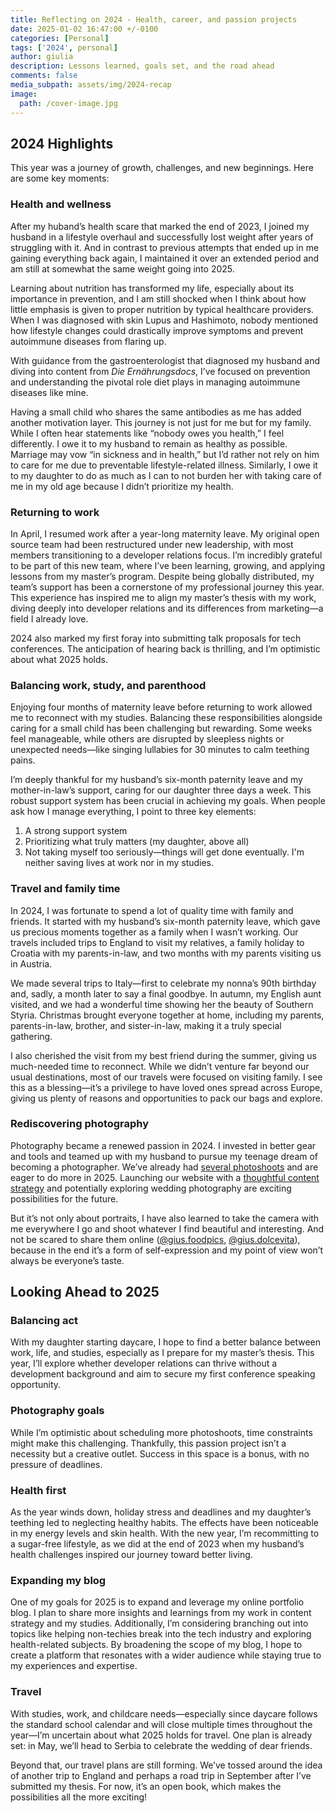 ```yaml
---
title: Reflecting on 2024 - Health, career, and passion projects
date: 2025-01-02 16:47:00 +/-0100
categories: [Personal]
tags: ['2024', personal]     
author: giulia
description: Lessons learned, goals set, and the road ahead
comments: false
media_subpath: assets/img/2024-recap
image:
  path: /cover-image.jpg
---
```


## 2024 Highlights

This year was a journey of growth, challenges, and new beginnings. Here are some key moments:

### Health and wellness

After my huband’s health scare that marked the end of 2023, I joined my husband in a lifestyle overhaul and successfully lost weight after years of struggling with it. And in contrast to previous attempts that ended up in me gaining everything back again, I maintained it over an extended period and am still at somewhat the same weight going into 2025\. 

Learning about nutrition has transformed my life, especially about its importance in prevention, and I am still shocked when I think about how little emphasis is given to proper nutrition by typical healthcare providers. When I was diagnosed with skin Lupus and Hashimoto, nobody mentioned how lifestyle changes could drastically improve symptoms and prevent autoimmune diseases from flaring up. 

With guidance from the gastroenterologist that diagnosed my husband and diving into content from *Die Ernährungsdocs*, I’ve focused on prevention and understanding the pivotal role diet plays in managing autoimmune diseases like mine.

Having a small child who shares the same antibodies as me has added another motivation layer. This journey is not just for me but for my family. While I often hear statements like “nobody owes you health,” I feel differently. I owe it to my husband to remain as healthy as possible. Marriage may vow “in sickness and in health,” but I’d rather not rely on him to care for me due to preventable lifestyle-related illness. Similarly, I owe it to my daughter to do as much as I can to not burden her with taking care of me in my old age because I didn’t prioritize my health.

### Returning to work

In April, I resumed work after a year-long maternity leave. My original open source team had been restructured under new leadership, with most members transitioning to a developer relations focus. I’m incredibly grateful to be part of this new team, where I’ve been learning, growing, and applying lessons from my master’s program. Despite being globally distributed, my team’s support has been a cornerstone of my professional journey this year. This experience has inspired me to align my master’s thesis with my work, diving deeply into developer relations and its differences from marketing—a field I already love.

2024 also marked my first foray into submitting talk proposals for tech conferences. The anticipation of hearing back is thrilling, and I’m optimistic about what 2025 holds. 

### Balancing work, study, and parenthood

Enjoying four months of maternity leave before returning to work allowed me to reconnect with my studies. Balancing these responsibilities alongside caring for a small child has been challenging but rewarding. Some weeks feel manageable, while others are disrupted by sleepless nights or unexpected needs—like singing lullabies for 30 minutes to calm teething pains.

I’m deeply thankful for my husband’s six-month paternity leave and my mother-in-law’s support, caring for our daughter three days a week. This robust support system has been crucial in achieving my goals. When people ask how I manage everything, I point to three key elements:

1. A strong support system  
2. Prioritizing what truly matters (my daughter, above all)  
3. Not taking myself too seriously—things will get done eventually. I'm neither saving lives at work nor in my studies.

### Travel and family time

In 2024, I was fortunate to spend a lot of quality time with family and friends. It started with my husband’s six-month paternity leave, which gave us precious moments together as a family when I wasn’t working. Our travels included trips to England to visit my relatives, a family holiday to Croatia with my parents-in-law, and two months with my parents visiting us in Austria.

We made several trips to Italy—first to celebrate my nonna’s 90th birthday and, sadly, a month later to say a final goodbye. In autumn, my English aunt visited, and we had a wonderful time showing her the beauty of Southern Styria. Christmas brought everyone together at home, including my parents, parents-in-law, brother, and sister-in-law, making it a truly special gathering.

I also cherished the visit from my best friend during the summer, giving us much-needed time to reconnect. While we didn’t venture far beyond our usual destinations, most of our travels were focused on visiting family. I see this as a blessing—it’s a privilege to have loved ones spread across Europe, giving us plenty of reasons and opportunities to pack our bags and explore.

### Rediscovering photography

Photography became a renewed passion in 2024\. I invested in better gear and tools and teamed up with my husband to pursue my teenage dream of becoming a photographer. We’ve already had [several photoshoots](https://giuandtom.lightfolio.com/) and are eager to do more in 2025\. Launching our website with a [thoughtful content strategy](https://medium.com/@giulia.dipietro/leveraging-my-content-strategy-degree-to-build-a-thriving-photography-business-a82f65d29ca4) and potentially exploring wedding photography are exciting possibilities for the future.

But it’s not only about portraits, I have also learned to take the camera with me everywhere I go and shoot whatever I find beautiful and interesting. And not be scared to share them online ([@gius.foodpics](https://www.instagram.com/gius.foodpics/), [@gius.dolcevita](https://www.instagram.com/gius.dolcevita/)), because in the end it’s a form of self-expression and my point of view won’t always be everyone’s taste. 

## Looking Ahead to 2025

### Balancing act

With my daughter starting daycare, I hope to find a better balance between work, life, and studies, especially as I prepare for my master’s thesis. This year, I’ll explore whether developer relations can thrive without a development background and aim to secure my first conference speaking opportunity.

### Photography goals

While I’m optimistic about scheduling more photoshoots, time constraints might make this challenging. Thankfully, this passion project isn’t a necessity but a creative outlet. Success in this space is a bonus, with no pressure of deadlines.

### Health first

As the year winds down, holiday stress and deadlines and my daughter’s teething led to neglecting healthy habits. The effects have been noticeable in my energy levels and skin health. With the new year, I’m recommitting to a sugar-free lifestyle, as we did at the end of 2023 when my husband’s health challenges inspired our journey toward better living.

### Expanding my blog

One of my goals for 2025 is to expand and leverage my online portfolio blog. I plan to share more insights and learnings from my work in content strategy and my studies. Additionally, I’m considering branching out into topics like helping non-techies break into the tech industry and exploring health-related subjects. By broadening the scope of my blog, I hope to create a platform that resonates with a wider audience while staying true to my experiences and expertise.

### Travel

With studies, work, and childcare needs—especially since daycare follows the standard school calendar and will close multiple times throughout the year—I’m uncertain about what 2025 holds for travel. One plan is already set: in May, we’ll head to Serbia to celebrate the wedding of dear friends. 

Beyond that, our travel plans are still forming. We’ve tossed around the idea of another trip to England and perhaps a road trip in September after I’ve submitted my thesis. For now, it’s an open book, which makes the possibilities all the more exciting\!
